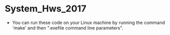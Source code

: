 # System_Hws_2017

- You can run these code on your Linux machine by running the command 'make' and then ".exefile command line parameters".
